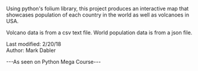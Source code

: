 
Using python's folium library, this project produces an interactive map that showcases population of each
country in the world as well as volcanoes in USA.

Volcano data is from a csv text file. World population data is from a json file.

Last modified: 2/20/18  
Author: Mark Dabler

---As seen on Python Mega Course---

